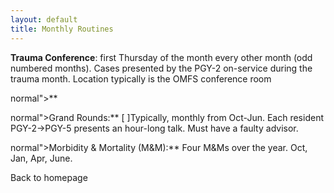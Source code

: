 ```yaml
---
layout: default
title: Monthly Routines
---
```

**Trauma Conference**: first Thursday of the month every other month
(odd numbered months). Cases presented by the PGY-2 on-service during the
trauma month. Location typically is the OMFS conference room


normal"\>**


normal"\>Grand Rounds:** [ ]Typically,
monthly from Oct-Jun. Each resident PGY-2→PGY-5 presents an hour-long talk.
Must have a faulty advisor.


normal"\>Morbidity & Mortality (M&M):** Four M&Ms over the year.
Oct, Jan, Apr, June.






Back to homepage


